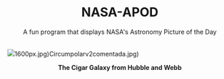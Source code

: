<div align="center">
  <h1>
    NASA-APOD
  </h1>
</div>
  
<div align="center">
  A fun program that displays NASA's Astronomy Picture of the Day
</div>

<br>

![](https://apod.nasa.gov/apod/image/2404/M82Center_HubbleWebb_2000.jpg)1600px.jpg)Circumpolarv2comentada.jpg)

<p align = "center">
  <b>The Cigar Galaxy from Hubble and Webb</b>
</p>
